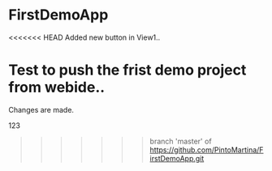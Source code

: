# FirstDemoApp

<<<<<<< HEAD
Added new button in View1..

Test to push the frist demo project from webide..
=======
Changes are made.

123
>>>>>>> branch 'master' of https://github.com/PintoMartina/FirstDemoApp.git
